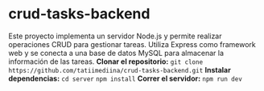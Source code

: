 # crud-tasks-backend
Este proyecto implementa un servidor Node.js y permite realizar operaciones CRUD para gestionar tareas. Utiliza Express como framework web y se conecta a una base de datos MySQL para almacenar la información de las tareas.
**Clonar el repositorio:**
`git clone https://github.com/tatiimediina/crud-tasks-backend.git`
**Instalar dependencias:**
`cd server`
`npm install`
**Correr el servidor:**
`npm run dev`
